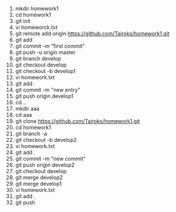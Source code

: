 1. mkdir homework1
2. cd homework1
3. git init
4. vi homeworck.txt
5. git remote add origin https://github.com/Tairoks/homework1.git
6. git add
7. git commit -m "first commit"
8. git push -u origin master
9. git branch develop
10. git checkout develop
11. git checkout -b develop1
12. vi homework.txt
13. git add .
14. git commit -m "new entry"
15. git push origin develop1
16. cd ..
17. mkdir aaa
18. cd aaa
19. git clone https://github.com/Tairoks/homework1.git
20. cd homework1
21. git branch -a 
22. git checkout -b develop2
23. vi homework.txt
24. git add .
25. git commit -m "new commit"
26. git push origin develop2
27. git checkout develop
28. git merge develop2
29. git merge develop1
30. vi homework.txt
31. git add .
32. git push
